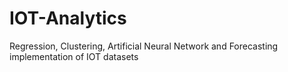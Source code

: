 # IOT-Analytics
Regression, Clustering, Artificial Neural Network and Forecasting implementation of IOT datasets
